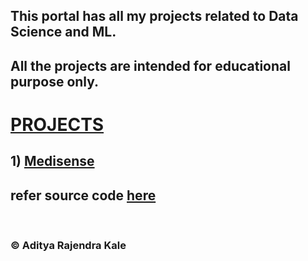 <h2> This portal has all my projects related to Data Science and ML. </h2>
<h2> All the projects are intended for educational purpose only. </h2>
<h1> <a href="https://adityakale.in/"> PROJECTS </a></h1>
<h2>1) <a href="https://medisense-d5ca824d659b.herokuapp.com/">Medisense</a><h2>refer source code <a href="https://github.com/aadeekale/swiftsense,">here</a></h2><br>
  
<h3> © Aditya Rajendra Kale </h3>
